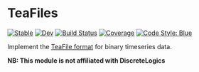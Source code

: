 # TeaFiles

[![Stable](https://img.shields.io/badge/docs-stable-blue.svg)](https://tpgillam.github.io/TeaFiles.jl/stable)
[![Dev](https://img.shields.io/badge/docs-dev-blue.svg)](https://tpgillam.github.io/TeaFiles.jl/dev)
[![Build Status](https://github.com/tpgillam/TeaFiles.jl/workflows/CI/badge.svg)](https://github.com/tpgillam/TeaFiles.jl/actions)
[![Coverage](https://codecov.io/gh/tpgillam/TeaFiles.jl/branch/master/graph/badge.svg)](https://codecov.io/gh/tpgillam/TeaFiles.jl)
[![Code Style: Blue](https://img.shields.io/badge/code%20style-blue-4495d1.svg)](https://github.com/invenia/BlueStyle)

Implement the [TeaFile format](http://discretelogics.com/resources/teafilespec/) for binary timeseries data.

**NB: This module is not affiliated with DiscreteLogics**